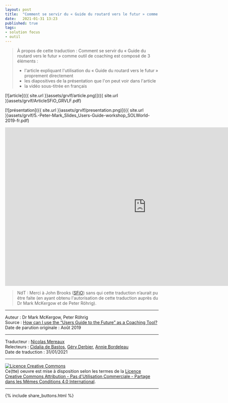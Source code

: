 ```yaml
---
layout: post
title:  "Comment se servir du « Guide du routard vers le futur » comme outil de coaching"
date:   2021-01-31 13:23
published: true
tags:
- solution focus
- outil
---
```


> À propos de cette traduction : Comment se servir du « Guide du routard vers le futur » comme outil de coaching est composé de 3 éléments :
> * l'article expliquant l'utilisation du « Guide du routard vers le futur » proprement directement
> * les diapositives de la présentation que l'on peut voir dans l'article
> * la vidéo sous-titrée en français

[![article]({{ site.url }}assets/grvlf/article.png)]({{ site.url }}assets/grvlf/ArticleSFiO_GRVLF.pdf)

[![présentation]({{ site.url }}assets/grvlf/presentation.png)]({{ site.url }}assets/grvlf/5.-Peter-Mark_Slides_Users-Guide-workshop_SOLWorld-2019-fr.pdf)

<iframe width="924" height="520" src="https://www.youtube.com/watch?v=wAaOWOPCB2Y&feature=emb_logo&hl=es&cc_lang_pref=fr?cc_load_policy" frameborder="0" allow="accelerometer; autoplay; clipboard-write; encrypted-media; gyroscope; picture-in-picture" allowfullscreen></iframe>


> NdT : Merci à John Brooks ([SFiO](https://www.sfio.org/about/our-board-team/)) sans qui cette traduction n’aurait pu être faite (en ayant obtenu l'autorisation de cette traduction auprès du Dr Mark McKergow et de Peter Röhrig).  

---
Auteur : Dr Mark McKergow, Peter Röhrig  
Source : [How can I use the “Users Guide to the Future” as a Coaching Tool?](https://www.sfio.org/the-journal/interaction-vol-11-no-1-august-2019/page-5/)  
Date de parution originale : Août 2019  

---
Traducteur : [Nicolas Mereaux](http://www.les-traducteurs-agiles.org/traducteurs/)  
Relecteurs : [Cidalia de Bastos](http://www.les-traducteurs-agiles.org/traducteurs/), [Géry Derbier](https://twitter.com/Gery7), [Annie Bordeleau](https://www.linkedin.com/in/abordeleau/)  
Date de traduction : 31/01/2021  

---

<a rel="license" href="http://creativecommons.org/licenses/by-nc-sa/4.0/"><img alt="Licence Creative Commons" style="border-width:0" src="http://i.creativecommons.org/l/by-nc-sa/4.0/88x31.png" /></a><br />Ce(tte) oeuvre est mise à disposition selon les termes de la <a rel="license" href="http://creativecommons.org/licenses/by-nc-sa/4.0/">Licence Creative Commons Attribution - Pas d'Utilisation Commerciale - Partage dans les Mêmes Conditions 4.0 International</a>.

---

{% include share_buttons.html %}
